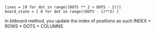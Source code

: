 ```
lines = [0 for dot in range((DOTS ** 2 + DOTS - 2))]
board_state = [ 0 for dot in range((DOTS - 1)**2) ]
```

In bitboard method, you update the index of positions as such
INDEX = ROWS * DOTS + COLUMNS
